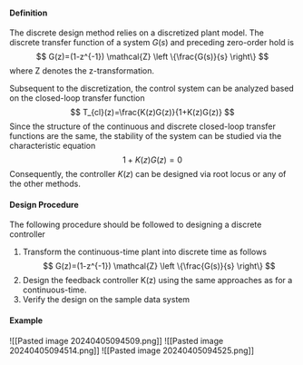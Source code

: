 #### Definition
The discrete design method relies on a discretized plant model. The discrete transfer function of a system $G(s)$ and preceding zero-order hold is
$$
G(z)=(1-z^{-1}) \mathcal{Z} \left \{\frac{G(s)}{s} \right\}
$$
where Z denotes the z-transformation.

Subsequent to the discretization, the control system can be analyzed based on the closed-loop transfer function
$$
T_{cl}(z)=\frac{K(z)G(z)}{1+K(z)G(z)}
$$
Since the structure of the continuous and discrete closed-loop transfer functions are the same, the stability of the system can be studied via the characteristic equation 
$$
1+K(z)G(z)=0
$$
Consequently, the controller $K(z)$ can be designed via root locus or any of the other methods.

#### Design Procedure
The following procedure should be followed to designing a discrete controller
1. Transform the continuous-time plant into discrete time as follows
$$
G(z)=(1-z^{-1}) \mathcal{Z} \left \{\frac{G(s)}{s} \right\}
$$
2. Design the feedback controller K(z) using the same approaches as for a continuous-time.
3. Verify the design on the sample data system

#### Example
![[Pasted image 20240405094509.png]]
![[Pasted image 20240405094514.png]]
![[Pasted image 20240405094525.png]]
